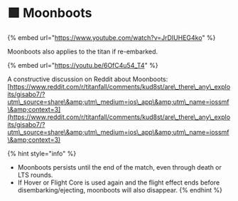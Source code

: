 # 🟩 Moonboots

{% embed url="https://www.youtube.com/watch?v=JrDIUHEG4ko" %}

Moonboots also applies to the titan if re-embarked.

{% embed url="https://youtu.be/6OfC4u54_T4" %}

A constructive discussion on Reddit about Moonboots: [https://www.reddit.com/r/titanfall/comments/kud8st/are\_there\_any\_exploits/gisabo7/?utm\_source=share\&amp;utm\_medium=ios\_app\&amp;utm\_name=iossmf\&amp;context=3](https://www.reddit.com/r/titanfall/comments/kud8st/are\_there\_any\_exploits/gisabo7/?utm\_source=share\&amp;utm\_medium=ios\_app\&amp;utm\_name=iossmf\&amp;context=3)

{% hint style="info" %}
* Moonboots persists until the end of the match, even through death or LTS rounds.
* If Hover or Flight Core is used again and the flight effect ends before disembarking/ejecting, moonboots will also disappear.
{% endhint %}
